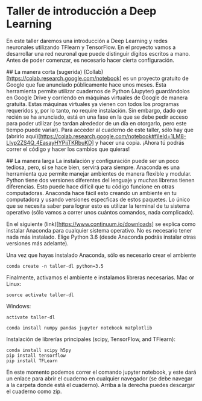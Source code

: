 # Taller de introducción a Deep Learning

En este taller daremos una introducción a Deep Learning y redes neuronales utilizando TFlearn y TensorFlow. En el proyecto vamos a desarrollar una red neuronal que puede distinguir dígitos escritos a mano. Antes de poder comenzar, es necesario hacer cierta configuración.

## La manera corta (sugerida)
(Collab)[https://colab.research.google.com/notebook] es un proyecto gratuito de Google que fue anunciado públicamente hace unos meses. Esta herramienta permite utilizar cuadernos de Python (Jupyter) guardándolos en Google Drive y corriendo en máquinas virtuales de Google de manera gratuita. Estas máquinas virtuales ya vienen con todos los programas requeridos y, por lo tanto, no require instalación. Sin embargo, dado que recién se ha anunciado, está en una fase en la que se debe pedir acceso para poder utilizar (se tardan alrededor de un día en otorgarlo, pero este tiempo puede variar). Para acceder al cuaderno de este taller, sólo hay que (abrirlo aquí)[https://colab.research.google.com/notebook#fileId=1LM8-LIvp2ZS4Q_4EasayHYPijTKRbuKD] y hacer una copia. ¡Ahora tú podrás correr el código y hacer los cambios que quieras!

## La manera larga 
La instalación y configuración puede ser un poco tediosa, pero, si se hace bien, servirá para siempre. Anaconda es una herramienta que permite manejar ambientes de manera flexible y modular. Python tiene dos versiones diferentes del lenguaje y muchas libreras tienen diferencias. Esto puede hace difícil que tu código funcione en otras computadoras. Anaconda hace fácil esto creando un ambiente en tu computadora y usando versiones especficas de estos paquetes. Lo único que se necesita saber para lograr esto es utilizar la terminal de tu sistema operativo (sólo vamos a correr unos cuántos comandos, nada complicado).

En el siguiente (link)[https://www.continuum.io/downloads] se explica como instalar Anaconda para cualquier sistema operativo. No es necesario tener nada más instalado. Elige Python 3.6 (desde Anaconda podrás instalar otras versiones más adelante).

Una vez que hayas instalado Anaconda, sólo es necesario crear el ambiente

```
conda create -n taller-dl python=3.5
``` 

Finalmente, activamos el ambiente e instalamos libreras necesarias.
Mac or Linux: 

```source activate taller-dl```

Windows: 

```activate taller-dl```

```
conda install numpy pandas jupyter notebook matplotlib
```

Instalación de librerías principales (scipy, TensorFlow, and TFlearn):

```
conda install scipy h5py
pip install tensorflow
pip install TFLearn
```

En este momento podemos correr el comando jupyter notebook, y este dará un enlace para abrir el cuaderno en cualquier navegador (se debe navegar a la carpeta donde está el cuaderno). Arriba a la derecha puedes descargar el cuaderno como zip.
